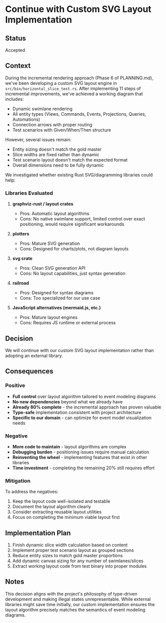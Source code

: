 # Continue with Custom SVG Layout Implementation

## Status

Accepted

## Context

During the incremental rendering approach (Phase 6 of PLANNING.md), we've been developing a custom SVG layout engine in `src/bin/horizontal_slice_test.rs`. After implementing 11 steps of incremental improvements, we've achieved a working diagram that includes:

- Dynamic swimlane rendering
- All entity types (Views, Commands, Events, Projections, Queries, Automations)
- Connection arrows with proper routing
- Test scenarios with Given/When/Then structure

However, several issues remain:
- Entity sizing doesn't match the gold master
- Slice widths are fixed rather than dynamic
- Test scenario layout doesn't match the expected format
- Overall dimensions need to be fully dynamic

We investigated whether existing Rust SVG/diagramming libraries could help:

### Libraries Evaluated

1. **graphviz-rust / layout crates**
   - Pros: Automatic layout algorithms
   - Cons: No native swimlane support, limited control over exact positioning, would require significant workarounds

2. **plotters**
   - Pros: Mature SVG generation
   - Cons: Designed for charts/plots, not diagram layouts

3. **svg crate**
   - Pros: Clean SVG generation API
   - Cons: No layout capabilities, just syntax generation

4. **railroad**
   - Pros: Designed for syntax diagrams
   - Cons: Too specialized for our use case

5. **JavaScript alternatives (mermaid.js, etc.)**
   - Pros: Mature layout engines
   - Cons: Requires JS runtime or external process

## Decision

We will continue with our custom SVG layout implementation rather than adopting an external library.

## Consequences

### Positive

- **Full control** over layout algorithm tailored to event modeling diagrams
- **No new dependencies** beyond what we already have
- **Already 80% complete** - the incremental approach has proven valuable
- **Type-safe** implementation consistent with project architecture
- **Specific to our domain** - can optimize for event model visualization needs

### Negative

- **More code to maintain** - layout algorithms are complex
- **Debugging burden** - positioning issues require manual calculation
- **Reinventing the wheel** - implementing features that exist in other libraries
- **Time investment** - completing the remaining 20% still requires effort

### Mitigation

To address the negatives:
1. Keep the layout code well-isolated and testable
2. Document the layout algorithm clearly
3. Consider extracting reusable layout utilities
4. Focus on completing the minimum viable layout first

## Implementation Plan

1. Finish dynamic slice width calculation based on content
2. Implement proper test scenario layout as grouped sections
3. Reduce entity sizes to match gold master proportions
4. Add dynamic canvas sizing for any number of swimlanes/slices
5. Extract working layout code from test binary into proper modules

## Notes

This decision aligns with the project's philosophy of type-driven development and making illegal states unrepresentable. While external libraries might save time initially, our custom implementation ensures the layout algorithm precisely matches the semantics of event modeling diagrams.